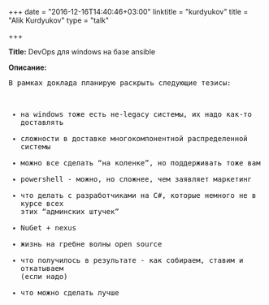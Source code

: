+++
date = "2016-12-16T14:40:46+03:00"
linktitle = "kurdyukov"
title = "Alik Kurdyukov"
type = "talk"

+++

<div class="span-15  ">
  <div class="span-15  last ">
  <p><strong>Title:</strong>
DevOps для windows на базе ansible
</p>

<p><strong>Описание:</strong></p>

<p><pre style='white-space: pre-wrap;       /* Since CSS 2.1 */
    white-space: -moz-pre-wrap;  /* Mozilla, since 1999 */
    white-space: -pre-wrap;      /* Opera 4-6 */
    white-space: -o-pre-wrap;    /* Opera 7 */
    word-wrap: break-word;     '>
В рамках доклада планирую раскрыть следующие тезисы: 

- на windows тоже есть не-legacy системы, их надо как-то доставлять
- сложности в доставке многокомпонентной распределенной системы
- можно все сделать “на коленке”, но поддерживать тоже вам
- powershell - можно, но сложнее, чем заявляет маркетинг
- что делать с разработчиками на C#, которые немного не в курсе всех этих “админских штучек”
- NuGet + nexus
- жизнь на гребне волны open source
- что получилось в результате - как собираем, ставим и откатываем (если надо)
- что можно сделать лучше


</pre>
</p>
  </div>
</div>

